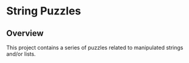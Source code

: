 # String Puzzles

## Overview

This project contains a series of puzzles related to manipulated strings and/or lists.
